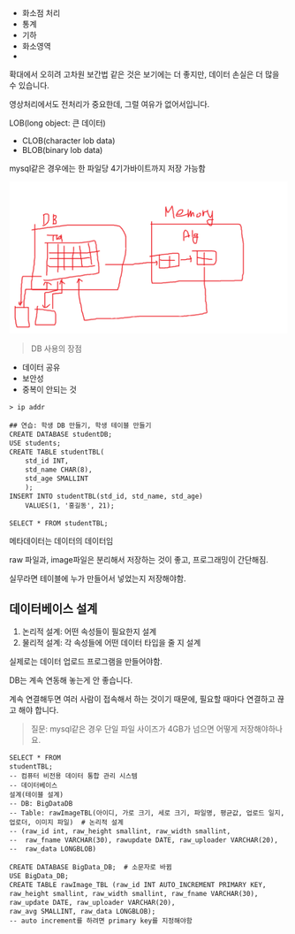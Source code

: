 - 화소점 처리
- 통계
- 기하
- 화소영역
- 

확대에서 오히려 고차원 보간법 같은 것은 보기에는 더 좋지만, 데이터 손실은 더 많을 수 있습니다.

영상처리에서도 전처리가 중요한데, 그럴 여유가 없어서입니다.

LOB(long object: 큰 데이터)

- CLOB(character lob data)
- BLOB(binary lob data)

mysql같은 경우에는 한 파일당 4기가바이트까지 저장 가능함

![](img/1.png)

>  DB 사용의 장점

- 데이터 공유
- 보안성
- 중복이 안되는 것

```mysql
> ip addr

## 연습: 학생 DB 만들기, 학생 테이블 만들기
CREATE DATABASE studentDB;
USE students;
CREATE TABLE studentTBL(
	std_id INT,
	std_name CHAR(8),
	std_age SMALLINT
	);
INSERT INTO studentTBL(std_id, std_name, std_age)
	VALUES(1, '홍길동', 21);

SELECT * FROM studentTBL;
```

메타데이터는 데이터의 데이터임

raw 파일과, image파일은 분리해서 저장하는 것이 좋고, 프로그래밍이 간단해짐.

실무라면 테이블에 누가 만들어서 넣었는지 저장해야함.

## 데이터베이스 설계

1. 논리적 설계: 어떤 속성들이 필요한지 설계
2. 물리적 설계: 각 속성들에 어떤 데이터 타입을 줄 지 설계

실제로는 데이터 업로드 프로그램을 만들어야함.

DB는 계속 연동해 놓는게 안 좋습니다.

계속 연결해두면 여러 사람이 접속해서 하는 것이기 때문에, 필요할 때마다 연결하고 끊고 해야 합니다.

> 질문: mysql같은 경우 단일 파일 사이즈가 4GB가 넘으면 어떻게 저장해야하나요.



```mysql
SELECT * FROM
studentTBL;
-- 컴퓨터 비전용 데이터 통합 관리 시스템
-- 데이터베이스
설계(테이블 설계)
-- DB: BigDataDB
-- Table: rawImageTBL(아이디, 가로 크기, 세로 크기, 파일명, 평균값, 업로드 일지, 업로더, 이미지 파일)  # 논리적 설계
-- (raw_id int, raw_height smallint, raw_width smallint,
--  raw_fname VARCHAR(30), rawupdate DATE, raw_uploader VARCHAR(20),
--  raw_data LONGBLOB)

CREATE DATABASE BigData_DB;  # 소문자로 바뀜
USE BigData_DB;
CREATE TABLE rawImage_TBL (raw_id INT AUTO_INCREMENT PRIMARY KEY, raw_height smallint, raw_width smallint, raw_fname VARCHAR(30), raw_update DATE, raw_uploader VARCHAR(20),
raw_avg SMALLINT, raw_data LONGBLOB);
-- auto increment를 하려면 primary key를 지정해야함
```

